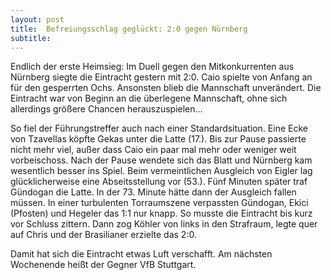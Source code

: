 ```yaml
---
layout: post
title:  Befreiungsschlag geglückt: 2:0 gegen Nürnberg
subtitle:  
---
```


Endlich der erste Heimsieg: Im Duell gegen den Mitkonkurrenten aus Nürnberg siegte die Eintracht gestern mit 2:0. Caio spielte von Anfang an für den gesperrten Ochs. Ansonsten blieb die Mannschaft unverändert. Die Eintracht war von Beginn an die überlegene Mannschaft, ohne sich allerdings größere Chancen herauszuspielen...

So fiel der Führungstreffer auch nach einer Standardsituation. Eine Ecke von Tzavellas köpfte Gekas unter die Latte (17.). Bis zur Pause passierte nicht mehr viel, außer dass Caio ein paar mal mehr oder weniger weit vorbeischoss. Nach der Pause wendete sich das Blatt und Nürnberg kam wesentlich besser ins Spiel. Beim vermeintlichen Ausgleich von Eigler lag glücklicherweise eine Abseitsstellung vor (53.). Fünf Minuten später traf Gündogan die Latte. In der 73. Minute hätte dann der Ausgleich fallen müssen. In einer turbulenten Torraumszene verpassten Gündogan, Ekici (Pfosten) und Hegeler das 1:1 nur knapp. So musste die Eintracht bis kurz vor Schluss zittern. Dann zog Köhler von links in den Strafraum, legte quer auf Chris und der Brasilianer erzielte das 2:0.

Damit hat sich die Eintracht etwas Luft verschafft. Am nächsten Wochenende heißt der Gegner VfB Stuttgart.
